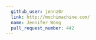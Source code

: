 ```yaml
---
  github_user: jennz0r
  link: http://mochimachine.com/
  name: Jennifer Wong
  pull_request_number: 442
---
```

